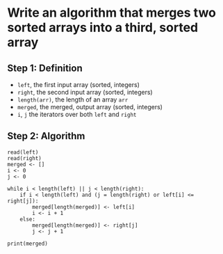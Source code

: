 # Write an algorithm that merges two sorted arrays into a third, sorted array

## Step 1: Definition

- `left`, the first input array (sorted, integers)
- `right`, the second input array (sorted, integers)
- `length(arr)`, the length of an array `arr`
- `merged`, the merged, output array (sorted, integers)
- `i`, `j` the iterators over both `left` and `right`

## Step 2: Algorithm

```
read(left)
read(right)
merged <- []
i <- 0
j <- 0

while i < length(left) || j < length(right):
    if i < length(left) and (j = length(right) or left[i] <= right[j]):
        merged[length(merged)] <- left[i]
        i <- i + 1
    else:
        merged[length(merged)] <- right[j]
        j <- j + 1

print(merged)
```
